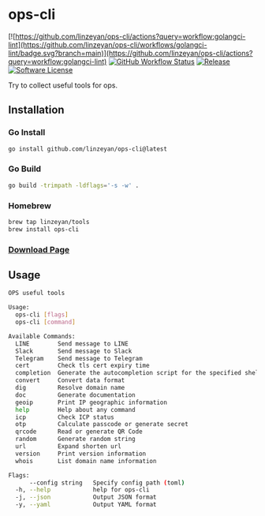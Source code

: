 # ops-cli

[![https://github.com/linzeyan/ops-cli/actions?query=workflow:golangci-lint](https://github.com/linzeyan/ops-cli/workflows/golangci-lint/badge.svg?branch=main)](https://github.com/linzeyan/ops-cli/actions?query=workflow:golangci-lint)
[![GitHub Workflow Status](https://img.shields.io/github/workflow/status/linzeyan/ops-cli/goreleaser?style=flat-square)](https://github.com/linzeyan/ops-cli/actions?query=workflow%3Agoreleaser)
[![Release](https://img.shields.io/github/release/linzeyan/ops-cli.svg?style=flat-square)](https://github.com/linzeyan/ops-cli/releases/latest)
[![Software License](https://img.shields.io/github/license/linzeyan/ops-cli?style=flat-square)](./LICENSE)

Try to collect useful tools for ops.

## Installation

### Go Install

```bash
go install github.com/linzeyan/ops-cli@latest
```

### Go Build

```bash
go build -trimpath -ldflags='-s -w' .
```

### Homebrew

```bash
brew tap linzeyan/tools
brew install ops-cli
```

### [Download Page](https://github.com/linzeyan/ops-cli/releases/latest)

## Usage

```bash
OPS useful tools

Usage:
  ops-cli [flags]
  ops-cli [command]

Available Commands:
  LINE        Send message to LINE
  Slack       Send message to Slack
  Telegram    Send message to Telegram
  cert        Check tls cert expiry time
  completion  Generate the autocompletion script for the specified shell
  convert     Convert data format
  dig         Resolve domain name
  doc         Generate documentation
  geoip       Print IP geographic information
  help        Help about any command
  icp         Check ICP status
  otp         Calculate passcode or generate secret
  qrcode      Read or generate QR Code
  random      Generate random string
  url         Expand shorten url
  version     Print version information
  whois       List domain name information

Flags:
      --config string   Specify config path (toml)
  -h, --help            help for ops-cli
  -j, --json            Output JSON format
  -y, --yaml            Output YAML format
```
